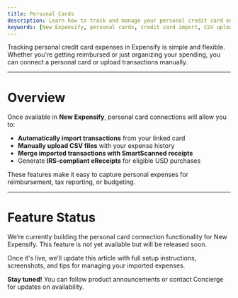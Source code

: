 ```yaml
---
title: Personal Cards
description: Learn how to track and manage your personal credit card expenses in Expensify through automatic imports or manual uploads.
keywords: [New Expensify, personal cards, credit card import, CSV upload, SmartScan, eReceipts, reimbursements]
---
```


<div id="new-expensify" markdown="1">

Tracking personal credit card expenses in Expensify is simple and flexible. Whether you're getting reimbursed or just organizing your spending, you can connect a personal card or upload transactions manually.

---

# Overview

Once available in **New Expensify**, personal card connections will allow you to:

- **Automatically import transactions** from your linked card
- **Manually upload CSV files** with your expense history
- **Merge imported transactions with SmartScanned receipts**
- Generate **IRS-compliant eReceipts** for eligible USD purchases

These features make it easy to capture personal expenses for reimbursement, tax reporting, or budgeting.

---

# Feature Status

We’re currently building the personal card connection functionality for New Expensify. This feature is not yet available but will be released soon.

Once it's live, we’ll update this article with full setup instructions, screenshots, and tips for managing your imported expenses.

**Stay tuned!** You can follow product announcements or contact Concierge for updates on availability.

</div>
